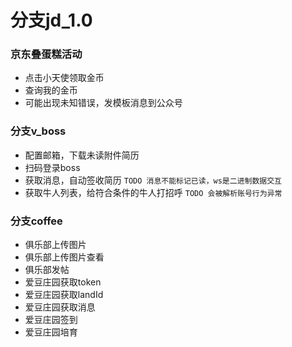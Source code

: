 # 分支jd_1.0

### 京东叠蛋糕活动

- 点击小天使领取金币
- 查询我的金币
- 可能出现未知错误，发模板消息到公众号

### 分支v_boss

- 配置邮箱，下载未读附件简历
- 扫码登录boss
- 获取消息，自动签收简历 `TODO 消息不能标记已读，ws是二进制数据交互`
- 获取牛人列表，给符合条件的牛人打招呼 `TODO 会被解析账号行为异常`


### 分支coffee
- 俱乐部上传图片
- 俱乐部上传图片查看
- 俱乐部发帖
- 爱豆庄园获取token
- 爱豆庄园获取landId
- 爱豆庄园获取消息
- 爱豆庄园签到
- 爱豆庄园培育
